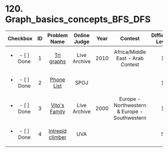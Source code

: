 # 120. Graph_basics_concepts_BFS_DFS


| Checkbox | ID | Problem Name|Online Judge|Year|Contest|Difficulty Level|
|:---:|:---:|:---:|:---:|:---:|:---:|:---:|
|<ul><li>- [ ] Done</li></ul>|1|[Tri graphs](https://icpcarchive.ecs.baylor.edu/index.php?option=onlinejudge&page=show_problem&problem=2968)|Live Archive|2010|Africa/Middle East - Arab Contest|1|
|<ul><li>- [ ] Done</li></ul>|2|[Phone List](http://www.spoj.com/problems/PHONELST/)|SPOJ|||1|
|<ul><li>- [ ] Done</li></ul>|3|[Vito's Family](https://icpcarchive.ecs.baylor.edu/index.php?option=onlinejudge&page=show_problem&problem=203)|Live Archive|2000|Europe - Northwestern & Europe - Southwestern|1|
|<ul><li>- [ ] Done</li></ul>|4|[Intrepid climber](https://uva.onlinejudge.org/index.php?option=onlinejudge&page=show_problem&problem=4727)|UVA|||5|

